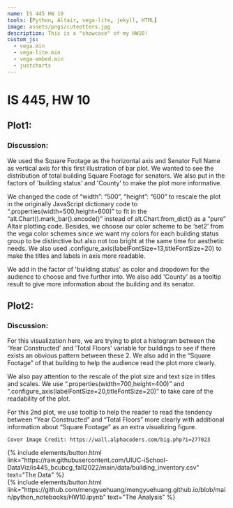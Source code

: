 ```yaml
---
name: IS 445 HW 10
tools: [Python, Altair, vega-lite, jekyll, HTML]
image: assets/pngs/cuteotters.jpg
description: This is a "showcase" of my HW10!
custom_js:
  - vega.min
  - vega-lite.min
  - vega-embed.min
  - justcharts
---
```



# IS 445, HW 10

## Plot1:

<vegachart schema-url="{{ site.baseurl }}/assets/json/plot1.json" style="width: 100%"></vegachart>

### Discussion:
We used the Square Footage as the horizontal axis and Senator Full Name as vertical axis for this first illustration of bar plot. We wanted to see the distribution of total building Square Footage for senators. We also put in the factors of 'building status' and 'County' to make the plot more informative.
    
We changed the code of “width”: “500”, “height”: “600” to rescale the plot in the originally JavaScript dictionary code to “.properties(width=500,height=600)” to fit in the “alt.Chart().mark_bar().encode()” instead of alt.Chart.from_dict() as a “pure” Altair plotting code. Besides, we choose our color scheme to be ‘set2’ from the vega color schemes since we want my colors for each building status group to be distinctive but also not too bright at the same time for aesthetic needs. We also used .configure_axis(labelFontSize=13,titleFontSize=20) to make the titles and labels in axis more readable.

We add in the factor of 'building status' as color and dropdown for the audience to choose and five further into. We also add 'County' as a tooltip result to give more information about the building and its senator.



## Plot2:

<vegachart schema-url="{{ site.baseurl }}/assets/json/plot2.json" style="width: 100%"></vegachart>

### Discussion:
For this visualization here, we are trying to plot a histogram between the ‘Year Constructed’ and ‘Total Floors’ variable for buildings to see if there exists an obvious pattern between these 2. We also add in the “Square Footage” of that building to help the audience read the plot more clearly.
    
We also pay attention to the rescale of the plot size and text size in titles and scales. We use “.properties(width=700,height=400)” and “.configure_axis(labelFontSize=20,titleFontSize=20)” to take care of the readability of the plot.
    
For this 2nd plot, we use tooltip to help the reader to read the tendency between “Year Constructed” and “Total Floors” more clearly with additional information about “Square Footage” as an extra visualizing figure.



```
Cover Image Credit: https://wall.alphacoders.com/big.php?i=277023
```


<!-- these are written in a combo of html and liquid --> 

<div class="left">
{% include elements/button.html link="https://raw.githubusercontent.com/UIUC-iSchool-DataViz/is445_bcubcg_fall2022/main/data/building_inventory.csv" text="The Data" %}
</div>

<div class="right">
{% include elements/button.html link="https://github.com/mengyuehuang/mengyuehuang.github.io/blob/main/python_notebooks/HW10.ipynb" text="The Analysis" %}
</div>

